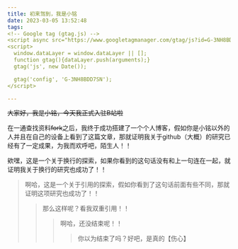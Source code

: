 ```yaml
---
title: 初来驾到，我是小铭
date: 2023-03-05 13:52:48
tags:
<!-- Google tag (gtag.js) -->
<script async src="https://www.googletagmanager.com/gtag/js?id=G-3NH8BDD7SN"></script>
<script>
  window.dataLayer = window.dataLayer || [];
  function gtag(){dataLayer.push(arguments);}
  gtag('js', new Date());

  gtag('config', 'G-3NH8BDD7SN');
</script>

---
```

~~大家好，我是小铭，今天我正式入驻B站啦~~

  在一通查找资料~~fork~~之后，我终于成功搭建了一个个人博客，假如你是小铭以外的人并且在自己的设备上看到了这篇文章，那就证明我关于github（大概）的研究已经有了一定成果，为我而欢呼吧，陌生人！！

欸嘿，这是一个关于换行的探索，如果你看到的这句话没有和上一句连在一起，就证明我关于换行的研究也成功了！！

>啊哈，这是一个关于引用的探索，假如你看到了这句话前面有些不同，那就证明这项研究也成功了！！
>>那么这样呢？看我双重引用！！
>>>啊哈，还没结束呢！！
>>>>你以为结束了吗？好吧，是真的【伤心】